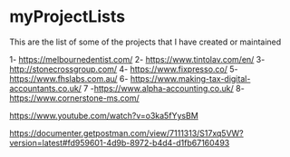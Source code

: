 # myProjectLists

This are the list of some of the projects that I have created or maintained

1- https://melbournedentist.com/
2- https://www.tintolav.com/en/
3- http://stonecrossgroup.com/
4- https://www.fixpresso.co/
5- https://www.fhslabs.com.au/
6- https://www.making-tax-digital-accountants.co.uk/
7 -https://www.alpha-accounting.co.uk/
8- https://www.cornerstone-ms.com/





https://www.youtube.com/watch?v=o3ka5fYysBM



https://documenter.getpostman.com/view/7111313/S17xq5VW?version=latest#fd959601-4d9b-8972-b4d4-d1fb67160493
